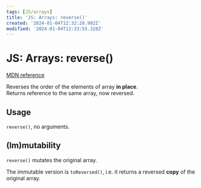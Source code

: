 ```yaml
---
tags: [JS/arrays]
title: 'JS: Arrays: reverse()'
created: '2024-01-04T12:32:28.902Z'
modified: '2024-01-04T12:33:55.328Z'
---
```


# JS: Arrays: reverse()

[MDN reference](https://developer.mozilla.org/en-US/docs/Web/JavaScript/Reference/Global_Objects/Array/reverse)

Reverses the order of the elements of array **in place**.  
Returns reference to the same array, now reversed.


## Usage

`reverse()`, no arguments.


## (Im)mutability

`reverse()` mutates the original array.

The immutable version is `toReversed()`, i.e. it returns a reversed **copy** of the original array.

